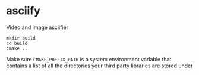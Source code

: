 # asciify
Video and image asciifier

```
mkdir build
cd build
cmake ..
```
Make sure `CMAKE_PREFIX_PATH` is a system environment variable that contains a list of all the directories your third party libraries are stored under
